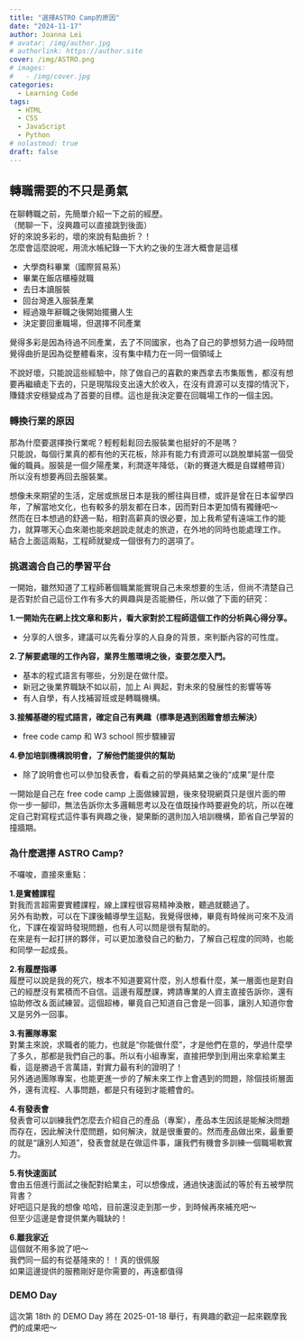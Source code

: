 ```yaml
---
title: "選擇ASTRO Camp的原因"
date: "2024-11-17"
author: Joanna Lei
# avatar: /img/author.jpg
# authorlink: https://author.site
cover: /img/ASTRO.png
# images:
#   - /img/cover.jpg
categories:
  - Learning Code
tags:
  - HTML
  - CSS
  - JavaScript
  - Python
# nolastmod: true
draft: false
---
```


## 轉職需要的不只是勇氣

<!--more-->

在聊轉職之前，先簡單介紹一下之前的經歷。  
（閒聊一下，沒興趣可以直接跳到後面）  
好的來說多彩的，壞的來說有點曲折？！  
怎麼會這麼說呢，用流水帳紀錄一下大約之後的生涯大概會是這樣

- 大學商科畢業（國際貿易系）
- 畢業在飯店櫃檯就職
- 去日本讀服裝
- 回台灣進入服裝產業
- 經過幾年辭職之後開始擺攤人生
- 決定要回重職場，但選擇不同產業

覺得多彩是因為待過不同產業，去了不同國家，也為了自己的夢想努力過一段時間  
 覺得曲折是因為從整體看來，沒有集中精力在一同一個領域上

不說好壞，只能說這些經驗中，除了做自己的喜歡的東西拿去市集販售，都沒有想要再繼續走下去的，只是現階段支出遠大於收入，在沒有資源可以支撐的情況下，賺錢求安穩變成為了首要的目標。這也是我決定要在回職場工作的一個主因。

### 轉換行業的原因

那為什麼要選擇換行業呢？輕輕鬆鬆回去服裝業也挺好的不是嗎？  
 只能說，每個行業真的都有他的天花板，除非有能力有資源可以跳脫單純當一個受僱的職員。服裝是一個夕陽產業，利潤逐年降低，（新的賽道大概是自媒體帶貨）所以沒有想要再回去服裝業。

想像未來期望的生活，定居或旅居日本是我的嚮往與目標，或許是曾在日本留學四年，了解當地文化，也有較多的朋友都在日本，因而對日本更加情有獨鍾吧～  
 然而在日本想過的舒適一點，相對高薪真的很必要，加上我希望有遠端工作的能力，就算哪天心血來潮也能來趟說走就走的旅遊，在外地的同時也能處理工作。  
 結合上面這兩點，工程師就變成一個很有力的選項了。

### 挑選適合自己的學習平台

一開始，雖然知道了工程師著個職業能實現自己未來想要的生活，但尚不清楚自己是否對於自己這份工作有多大的興趣與是否能勝任，所以做了下面的研究：

**1.一開始先在網上找文章和影片，看大家對於工程師這個工作的分析與心得分享。**

- 分享的人很多，建議可以先看分享的人自身的背景，來判斷內容的可性度。

**2.了解要處理的工作內容，業界生態環境之後，查要怎麼入門。**

- 基本的程式語言有哪些，分別是在做什麼。
- 新冠之後業界職缺不如以前，加上 Ai 興起，對未來的發展性的影響等等
- 有人自學，有人找補習班或是轉職機構。

**3.接觸基礎的程式語言，確定自己有興趣（標準是遇到困難會想去解決）**

- free code camp 和 W3 school 照步驟練習

**4.參加培訓機構說明會，了解他們能提供的幫助**

- 除了說明會也可以參加發表會，看看之前的學員結業之後的“成果”是什麼

一開始是自己在 free code camp 上面做練習題，後來發現網頁只是很片面的帶你一步一腳印，無法告訴你太多邏輯思考以及在值既操作時要避免的坑，所以在確定自己對寫程式這件事有興趣之後，變果斷的選則加入培訓機構，節省自己學習的撞牆期。

### 為什麼選擇 ASTRO Camp?

不囉唆，直接來重點：

**1.是實體課程**  
對我而言超需要實體課程，線上課程很容易精神渙散，聽過就聽過了。  
另外有助教，可以在下課後輔導學生這點，我覺得很棒，畢竟有時候尚可來不及消化，下課在複習時發現問題，也有人可以問是很有幫助的。  
在來是有一起打拼的夥伴，可以更加激發自己的動力，了解自己程度的同時，也能和同學一起成長。

**2.有履歷指導**  
履歷可以說是我的死穴，根本不知道要寫什麼，別人想看什麼，某一層面也是對自己的經歷沒有累積而不自信。這邊有履歷課，娉請專業的人資主直接告訴你，還有協助修改＆面試練習。這個超棒，畢竟自己知道自己會是一回事，讓別人知道你會又是另外一回事。

**3.有團隊專案**  
對業主來說，求職者的能力，也就是“你能做什麼”，才是他們在意的，學過什麼學了多久，那都是我們自己的事。所以有小組專案，直接把學到到用出來拿給業主看，這是勝過千言萬語，對實力最有利的證明了！  
另外通過團隊專案，也能更進一步的了解未來工作上會遇到的問題，除個技術層面外，還有流程、人事問題，都是只有碰到才能體會的。

**4.有發表會**  
發表會可以訓練我們怎麼去介紹自己的產品（專案），產品本生因該是能解決問題而存在，因此解決什麼問題，如何解決，就是很重要的。然而產品做出來，最重要的就是“讓別人知道”，發表會就是在做這件事，讓我們有機會多訓練一個職場軟實力。

**5.有快速面試**  
會由五倍進行面試之後配對給業主，可以想像成，通過快速面試的等於有五被學院背書？  
好吧這只是我的想像 哈哈，目前還沒走到那一步，到時候再來補充吧～  
但至少這邊是會提供業內職缺的！

**6.離我家近**  
這個就不用多說了吧～  
我們同一屆的有從基隆來的！！真的很佩服  
如果這邊提供的服務剛好是你需要的，再遠都值得

### DEMO Day

這次第 18th 的 DEMO Day 將在 2025-01-18 舉行，有興趣的歡迎一起來觀摩我們的成果吧～
